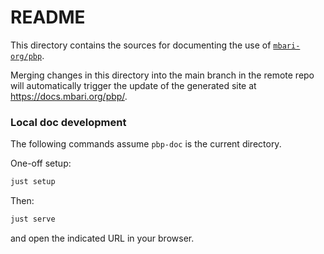 # README

This directory contains the sources for documenting the use of
[`mbari-org/pbp`](https://pypi.org/project/mbari-pbp/).

Merging changes in this directory into the main branch in the remote repo
will automatically trigger the update of the generated site at
<https://docs.mbari.org/pbp/>.

### Local doc development

The following commands assume `pbp-doc` is the current directory.

One-off setup:
```bash
just setup
```

Then:
```bash
just serve
```
and open the indicated URL in your browser.
